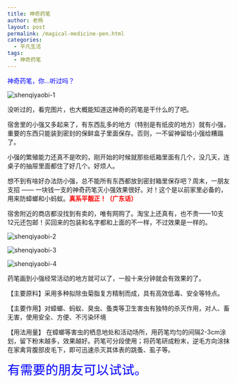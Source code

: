 ```yaml
---
title: 神奇药笔
author: 老杨
layout: post
permalink: /magical-medicine-pen.html
categories:
  - 平凡生活
tags:
  - 神奇药笔
---
```

<span style="color: #0000ff;">神奇药笔，你…听过吗？</span>

![shenqiyaobi-1][1]

  
没听过的，看完图片，也大概能知道这神奇的药笔是干什么的了吧。

宿舍里的小强又多起来了，有东西乱多的地方（特别是有纸皮的地方）就有小强，重要的东西只能装到密封的保鲜盒子里面保存。否则，一不留神留给小强给糟蹋了。

小强的繁殖能力还真不是吹的，刚开始的时候就那些纸箱里面有几个，没几天，连桌子的抽屉里面都住了好几个。好烦人。

想不到有啥好办法防小强，总不能所有东西都放到密封箱里保存吧？周末，一朋友支招 —— 一块钱一支的神奇药笔灭小强效果很好。对！这个是以前家里必备的，用来防蟑螂和小蚂蚁。**<span style="color: #ff0000;">真系平靓正！（广东话）</span>**

宿舍附近的商店都没找到有卖的，唯有网购了。淘宝上还真有，也不贵——10支12元还包邮！买回来的包装和名字都和上面的不一样，不过效果是一样的。

![shenqiyaobi-2][2]

![shenqiyaobi-3][3]

![shenqiyaobi-4][4]

药笔画到小强经常活动的地方就可以了，一般十来分钟就会有效果的了。

【主要原料】采用多种拟除虫菊脂复方精制而成，具有高效低毒、安全等特点。

【主要作用】对蟑螂、蚂蚁、臭虫、蚤类等卫生害虫有独特的杀灭作用，对人、畜无害，使用安全、方便、不污染环境

【用法用量】 在蟑螂等害虫的栖息地处和活动场所，用药笔均匀的间隔2-3cm涂划，留下粉末越多，效果越好。药笔可分段使用；将药笔研成粉末，逆毛方向涂抹在家禽背腹部皮毛下，即可迅速杀灭其体表的跳蚤、虱子等。 

<span style="color: #0000ff;font-size: 18px; font-size: 1.8rem;">有需要的朋友可以试试。</span>

 [1]: http://cyhour.com/wp-content/uploads/2013/08/shenqiyaobi-1.jpg
 [2]: http://cyhour.com/wp-content/uploads/2013/08/shenqiyaobi-2.jpg
 [3]: http://cyhour.com/wp-content/uploads/2013/08/shenqiyaobi-3.jpg
 [4]: http://cyhour.com/wp-content/uploads/2013/08/shenqiyaobi-4.jpg